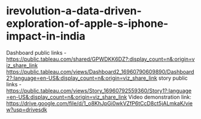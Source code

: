 # irevolution-a-data-driven-exploration-of-apple-s-iphone-impact-in-india


Dashboard public links - https://public.tableau.com/shared/GPWDKK6DZ?:display_count=n&:origin=viz_share_link
https://public.tableau.com/views/Dashboard2_16960790609890/Dashboard2?:language=en-US&:display_count=n&:origin=viz_share_link
story public links - https://public.tableau.com/views/Story_16960792559360/Story1?:language=en-US&:display_count=n&:origin=viz_share_link
Video demonstration link: https://drive.google.com/file/d/1_o8KhJpGi0wkVZfP6tCcD8ct5jALmkaK/view?usp=drivesdk
